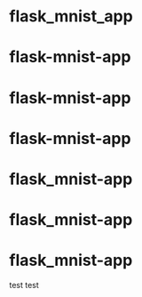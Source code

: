 # flask_mnist_app
# flask-mnist-app
# flask-mnist-app
# flask-mnist-app
# flask_mnist-app
# flask_mnist-app
# flask_mnist-app
test
test
